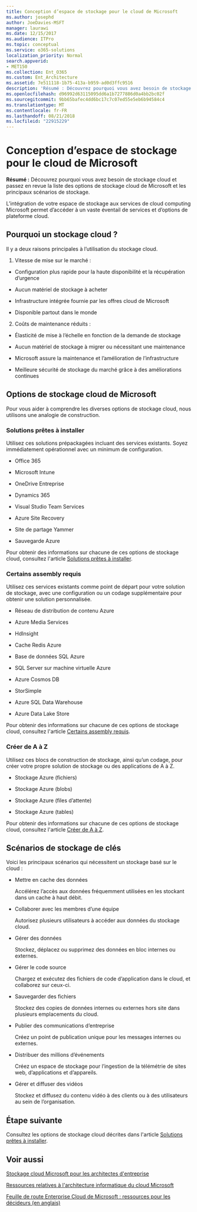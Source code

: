 ```yaml
---
title: Conception d’espace de stockage pour le cloud de Microsoft
ms.author: josephd
author: JoeDavies-MSFT
manager: laurawi
ms.date: 12/15/2017
ms.audience: ITPro
ms.topic: conceptual
ms.service: o365-solutions
localization_priority: Normal
search.appverid:
- MET150
ms.collection: Ent_O365
ms.custom: Ent_Architecture
ms.assetid: 7e511118-1b75-413a-b959-ad0d3ffc9516
description: 'Résumé : Découvrez pourquoi vous avez besoin de stockage cloud et passez en revue la liste des options de stockage cloud de Microsoft et les principaux scénarios de stockage.'
ms.openlocfilehash: d96992d63115095dd6a1b7277886d0a4bb2bc02f
ms.sourcegitcommit: 9bb65bafec4dd6bc17c7c07ed55e5eb6b94584c4
ms.translationtype: MT
ms.contentlocale: fr-FR
ms.lasthandoff: 08/21/2018
ms.locfileid: "22915229"
---
```

# <a name="designing-storage-for-the-microsoft-cloud"></a>Conception d’espace de stockage pour le cloud de Microsoft

 **Résumé :** Découvrez pourquoi vous avez besoin de stockage cloud et passez en revue la liste des options de stockage cloud de Microsoft et les principaux scénarios de stockage.
  
L’intégration de votre espace de stockage aux services de cloud computing Microsoft permet d’accéder à un vaste éventail de services et d’options de plateforme cloud.
  
## <a name="why-cloud-storage"></a>Pourquoi un stockage cloud ?

Il y a deux raisons principales à l’utilisation du stockage cloud.
  
1. Vitesse de mise sur le marché :
    
  - Configuration plus rapide pour la haute disponibilité et la récupération d’urgence
    
  - Aucun matériel de stockage à acheter
    
  - Infrastructure intégrée fournie par les offres cloud de Microsoft

    
  - Disponible partout dans le monde
    
2. Coûts de maintenance réduits :
    
  - Élasticité de mise à l’échelle en fonction de la demande de stockage
    
  - Aucun matériel de stockage à migrer ou nécessitant une maintenance

    
  - Microsoft assure la maintenance et l’amélioration de l’infrastructure

    
  - Meilleure sécurité de stockage du marché grâce à des améliorations continues
    
## <a name="microsoft-cloud-storage-options"></a>Options de stockage cloud de Microsoft

Pour vous aider à comprendre les diverses options de stockage cloud, nous utilisons une analogie de construction.
  
### <a name="move-in-ready"></a>Solutions prêtes à installer

Utilisez ces solutions prépackagées incluant des services existants. Soyez immédiatement opérationnel avec un minimum de configuration.
  
- Office 365
    
- Microsoft Intune
    
- OneDrive Entreprise
    
- Dynamics 365
    
- Visual Studio Team Services
    
- Azure Site Recovery
    
- Site de partage Yammer
    
- Sauvegarde Azure
    
Pour obtenir des informations sur chacune de ces options de stockage cloud, consultez l'article [Solutions prêtes à installer](move-in-ready.md).
  
### <a name="some-assembly-required"></a>Certains assembly requis

Utilisez ces services existants comme point de départ pour votre solution de stockage, avec une configuration ou un codage supplémentaire pour obtenir une solution personnalisée.
  
- Réseau de distribution de contenu Azure
    
- Azure Media Services
    
- HdInsight
    
- Cache Redis Azure
    
- Base de données SQL Azure
    
- SQL Server sur machine virtuelle Azure
    
- Azure Cosmos DB
    
- StorSimple
    
- Azure SQL Data Warehouse
    
- Azure Data Lake Store
    
Pour obtenir des informations sur chacune de ces options de stockage cloud, consultez l'article [Certains assembly requis](some-assembly-required.md).
  
### <a name="build-from-the-ground-up"></a>Créer de A à Z

Utilisez ces blocs de construction de stockage, ainsi qu’un codage, pour créer votre propre solution de stockage ou des applications de A à Z.
  
- Stockage Azure (fichiers)
    
- Stockage Azure (blobs)
    
- Stockage Azure (files d’attente)
    
- Stockage Azure (tables)
    
Pour obtenir des informations sur chacune de ces options de stockage cloud, consultez l'article [Créer de A à Z](build-from-the-ground-up.md).
  
## <a name="key-storage-scenarios"></a>Scénarios de stockage de clés

Voici les principaux scénarios qui nécessitent un stockage basé sur le cloud :
  
- Mettre en cache des données
    
    Accélérez l’accès aux données fréquemment utilisées en les stockant dans un cache à haut débit.
    
- Collaborer avec les membres d’une équipe
    
    Autorisez plusieurs utilisateurs à accéder aux données du stockage cloud.
    
- Gérer des données
    
    Stockez, déplacez ou supprimez des données en bloc internes ou externes.
    
- Gérer le code source
    
    Chargez et exécutez des fichiers de code d’application dans le cloud, et collaborez sur ceux-ci.
    
- Sauvegarder des fichiers
    
    Stockez des copies de données internes ou externes hors site dans plusieurs emplacements du cloud.
    
- Publier des communications d’entreprise
    
    Créez un point de publication unique pour les messages internes ou externes.
    
- Distribuer des millions d’événements
    
    Créez un espace de stockage pour l’ingestion de la télémétrie de sites web, d’applications et d’appareils.
    
- Gérer et diffuser des vidéos
    
    Stockez et diffusez du contenu vidéo à des clients ou à des utilisateurs au sein de l’organisation.
    
## <a name="next-step"></a>Étape suivante

Consultez les options de stockage cloud décrites dans l'article [Solutions prêtes à installer](move-in-ready.md).
  
## <a name="see-also"></a>Voir aussi

[Stockage cloud Microsoft pour les architectes d'entreprise](microsoft-cloud-storage-for-enterprise-architects.md)
  
[Ressources relatives à l'architecture informatique du cloud Microsoft](microsoft-cloud-it-architecture-resources.md)

[Feuille de route Enterprise Cloud de Microsoft : ressources pour les décideurs (en anglais)](https://sway.com/FJ2xsyWtkJc2taRD)



